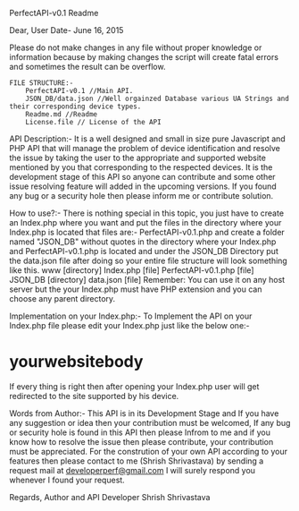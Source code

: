 PerfectAPI-v0.1 Readme

Dear, User
Date- June 16, 2015

  Please do not make changes in any file without proper knowledge or information because by making changes the script will create fatal errors and sometimes the result can be overflow.
	
	FILE STRUCTURE:-
		PerfectAPI-v0.1 //Main API.
		JSON_DB/data.json //Well orgainzed Database various UA Strings and their corresponding device types.
		Readme.md //Readme
		License.file // License of the API

  API Description:-
    It is a well designed and small in size pure Javascript and PHP API that will manage the problem of device identification and resolve the issue by taking the user to the appropriate and supported website mentioned by you that corresponding to the respected devices. It is     the development stage of this API so anyone can contribute and some other issue resolving feature will added in the upcoming versions. If you found any bug or a security hole then please inform me or contribute solution.
    
  How to use?:-
   There is nothing special in this topic, you just have to create an Index.php where you want and put the files in the directory where your Index.php is located that files are:-
    PerfectAPI-v0.1.php
   and create a folder named "JSON_DB" without quotes in the directory where your Index.php and PerfectAPI-v0.1.php is located
   and under the JSON_DB Directory put the data.json file after doing so your entire file structure will look something like this.
    www [directory]
      Index.php [file]
      PerfectAPI-v0.1.php [file]
      JSON_DB [directory]
        data.json [file]
   Remember: You can use it on any host server but the your Index.php must have PHP extension and you can choose any parent directory.
   
   Implementation on your Index.php:-
    To Implement the API on your Index.php file please edit your Index.php just like the below one:-
    <html>
    <head><title>yourwebsitetitle</title></head>
    <body androidred="http://yourandroidsite.com" iphonered="http://youriossite.com" mobred="http://yourmobilesite.com" desktopred="http://yourdesktopsite.com">
    <?php
    require 'PerfectAPI-v0.1.php';
    ?>
    <h1>yourwebsitebody</h1>
    </body>
    </html>
    
  If every thing is right then after opening your Index.php user will get redirected to the site supported by his device.
  
  Words from Author:- 
  This API is in its Development Stage and If you have any suggestion or idea then your contribution must be welcomed, If any bug or security hole is found in this API then please Infrom to me and if you know how to resolve the issue then please contribute, your contribution must be appreciated.
  For the constrution of your own API according to your features then please contact to me (Shrish Shrivastava) by sending a request mail at developerperf@gmail.com I will surely respond you whenever I found your request.
  
  Regards,
  Author and API Developer
  Shrish Shrivastava
  
	

